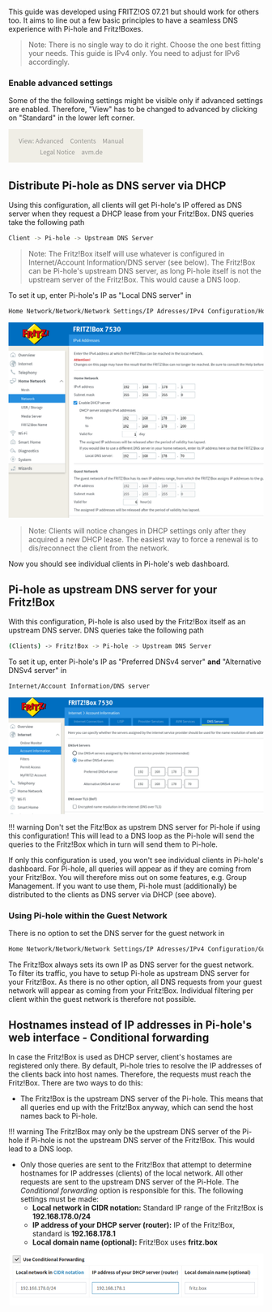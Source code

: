 This guide was developed using FRITZ!OS 07.21 but should work for others too. It aims to line out a few basic principles to have a seamless DNS experience with Pi-hole and Fritz!Boxes.

> Note:
There is no single way to do it right. Choose the one best fitting your needs.
This guide is IPv4 only. You need to adjust for IPv6 accordingly.

### Enable advanced settings

Some of the the following settings might be visible only if advanced settings are enabled. Therefore, "View" has to be changed to advanced by clicking on "Standard" in the lower left corner.

![Screenshot der Fritz!Box DHCP Einstellungen](../images/fritzbox-advanced.png)

## Distribute Pi-hole as DNS server via DHCP

Using this configuration, all clients will get Pi-hole's IP offered as DNS server when they request a DHCP lease from your Fritz!Box.
DNS queries take the following path

```bash
Client -> Pi-hole -> Upstream DNS Server
```

> Note:
The Fritz!Box itself will use whatever is configured in Internet/Account Information/DNS server (see below).
The Fritz!Box can be Pi-hole's upstream DNS server, as long Pi-hole itself is not the upstream server of the Fritz!Box. This would  cause a DNS loop.

To set it up, enter Pi-hole's IP as "Local DNS server" in

```bash
Home Network/Network/Network Settings/IP Adresses/IPv4 Configuration/Home Network
```

![Screenshot of Fritz!Box DHCP Settings](../images/fritzbox-dhcp.png)

>Note:
Clients will notice changes in DHCP settings only after they acquired a new DHCP lease. The easiest way to force a renewal is to dis/reconnect the client from the network.

Now you should see individual clients in Pi-hole's web dashboard.


## Pi-hole as upstream DNS server for your Fritz!Box

With this configuration, Pi-hole is also used by the Fritz!Box itself as an upstream DNS server. DNS queries take the following path

```bash
(Clients) -> Fritz!Box -> Pi-hole -> Upstream DNS Server
```

To set it up, enter Pi-hole's IP as "Preferred DNSv4 server" **and** "Alternative DNSv4 server" in

```bash
Internet/Account Information/DNS server
```

![Screenshot of Fritz!Box WAN DNS Configuration](../images/fritzbox-wan-dns.png)

!!! warning
    Don't set the Fitz!Box as upstrem DNS server for Pi-hole if using this configuration! This will lead to a DNS loop as the Pi-hole will send the queries to the Fritz!Box which in turn will send them to Pi-hole.

If only this configuration is used, you won't see individual clients in Pi-hole's dashboard. For Pi-hole, all queries will appear as if they are coming from your Fritz!Box. You will therefore miss out on some features, e.g. Group Management. If you want to use them, Pi-hole must (additionally) be distributed to the clients as DNS server via DHCP (see above).

### Using Pi-hole within the Guest Network

There is no option to set the DNS server for the guest network in

```bash
Home Network/Network/Network Settings/IP Adresses/IPv4 Configuration/Guest Network
```

The Fritz!Box always sets its own IP as DNS server for the guest network. To filter its traffic, you have to setup Pi-hole as upstream DNS server for your Fritz!Box. As there is no other option, all DNS requests from your guest network will appear as coming from your Fritz!Box. Individual filtering per client within the guest network is therefore not possible.

## Hostnames instead of IP addresses in Pi-hole's web interface - Conditional forwarding

In case the Fritz!Box is used as DHCP server, client's hostames are registered only there.  By default, Pi-hole tries to resolve the IP addresses of the clients back into host names. Therefore, the requests must reach the Fritz!Box.
There are two ways to do this:

* The Fritz!Box is the upstream DNS server of the Pi-hole. This means that all queries end up with the Fritz!Box anyway, which can send the host names back to Pi-hole.

!!! warning
    The Fritz!Box may only be the upstream DNS server of the Pi-hole if Pi-hole is not the upstream DNS server of the Fritz!Box. This would lead to a DNS loop.

* Only those queries are sent to the Fritz!Box that attempt to determine hostnames for IP addresses (clients) of the local network. All other requests are sent to the upstream DNS server of the Pi-Hole. The *Conditional forwarding* option is responsible for this.
The following settings must be made:
    * **Local network in CIDR notation:** Standard IP range of the  Fritz!Box is **192.168.178.0/24**
    * **IP address of your DHCP server (router):** IP of the Fritz!Box, standard is **192.168.178.1**
    * **Local domain name (optional):** Fritz!Box uses **fritz.box**

![Screenshot der Conditional Forwarding Einstellungen](../images/conditional-forwarding.png)


